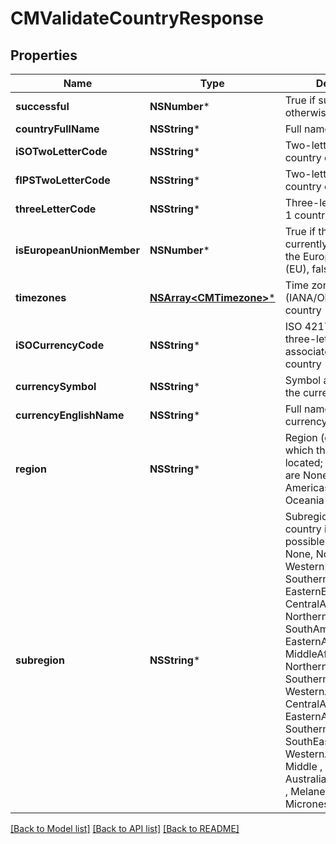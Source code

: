 # CMValidateCountryResponse

## Properties
Name | Type | Description | Notes
------------ | ------------- | ------------- | -------------
**successful** | **NSNumber*** | True if successful, false otherwise | [optional] 
**countryFullName** | **NSString*** | Full name of the country | [optional] 
**iSOTwoLetterCode** | **NSString*** | Two-letter ISO 3166-1 country code | [optional] 
**fIPSTwoLetterCode** | **NSString*** | Two-letter FIPS 10-4 country code | [optional] 
**threeLetterCode** | **NSString*** | Three-letter ISO 3166-1 country code | [optional] 
**isEuropeanUnionMember** | **NSNumber*** | True if this country is currently a member of the European Union (EU), false otherwise | [optional] 
**timezones** | [**NSArray&lt;CMTimezone&gt;***](CMTimezone.md) | Time zones (IANA/Olsen) in the country | [optional] 
**iSOCurrencyCode** | **NSString*** | ISO 4217 currency three-letter code associated with the country | [optional] 
**currencySymbol** | **NSString*** | Symbol associated with the currency | [optional] 
**currencyEnglishName** | **NSString*** | Full name of the currency | [optional] 
**region** | **NSString*** | Region (continent) in which the country is located; possible values are None, Europe, Americas, Asia, Africa, Oceania | [optional] 
**subregion** | **NSString*** | Subregion in which the country is located; possible values are None, NorthernEurope, WesternEurope, SouthernEurope, EasternEurope, CentralAmerica, NorthernAmerica, SouthAmerica, EasternAfrica, MiddleAfrica, NorthernAfrica , SouthernAfrica , WesternAfrica , CentralAsia , EasternAsia , SouthernAsia , SouthEasternAsia , WesternAsia , Southern , Middle , AustraliaandNewZealand , Melanesia , Polynesia , Micronesia , Caribbean, | [optional] 

[[Back to Model list]](../README.md#documentation-for-models) [[Back to API list]](../README.md#documentation-for-api-endpoints) [[Back to README]](../README.md)


